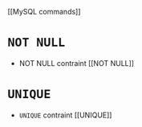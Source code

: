 [[MySQL commands]]

# `NOT NULL`
- NOT NULL contraint [[NOT NULL]]

# `UNIQUE` 
- `UNIQUE` contraint [[UNIQUE]]

